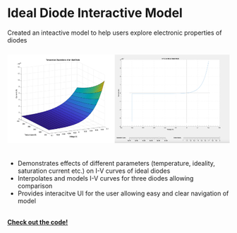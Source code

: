 # Ideal Diode Interactive Model
Created an inteactive model to help users explore electronic properties of diodes
<div style="height:10px;font-size:1px;">&nbsp;</div>

<img src="https://github.com/dan-bernstein/dan-bernstein.github.io/blob/main/assets/diodesCombined.png?raw=true" height="200">
<div style="height:20px;font-size:1px;">&nbsp;</div>

* Demonstrates effects of different parameters (temperature, ideality, saturation current etc.) on I-V curves of ideal diodes
* Interpolates and models I-V curves for three diodes allowing comparison  
* Provides interacitve UI for the user allowing easy and clear navigation of model

<br>

<a href="https://github.com/dan-bernstein/website-contents/tree/main/modeling-and-simulation/semiconductors" target="_blank" rel="noopener noreferrer">
    <i class="fa-solid fa-up-right-from-square"></i> <strong>Check out the code!</strong>
</a>